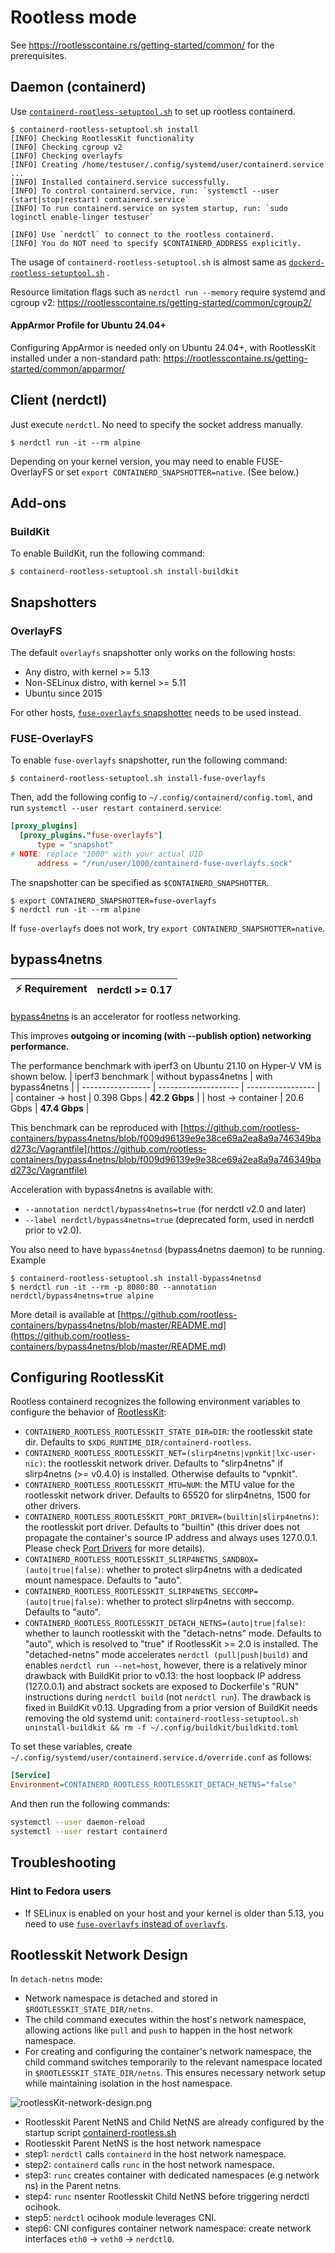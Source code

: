 # Rootless mode

See https://rootlesscontaine.rs/getting-started/common/ for the prerequisites.

## Daemon (containerd)

Use [`containerd-rootless-setuptool.sh`](../extras/rootless) to set up rootless containerd.

```console
$ containerd-rootless-setuptool.sh install
[INFO] Checking RootlessKit functionality
[INFO] Checking cgroup v2
[INFO] Checking overlayfs
[INFO] Creating /home/testuser/.config/systemd/user/containerd.service
...
[INFO] Installed containerd.service successfully.
[INFO] To control containerd.service, run: `systemctl --user (start|stop|restart) containerd.service`
[INFO] To run containerd.service on system startup, run: `sudo loginctl enable-linger testuser`

[INFO] Use `nerdctl` to connect to the rootless containerd.
[INFO] You do NOT need to specify $CONTAINERD_ADDRESS explicitly.
```

The usage of `containerd-rootless-setuptool.sh` is almost same as [`dockerd-rootless-setuptool.sh`](https://rootlesscontaine.rs/getting-started/docker/) .

Resource limitation flags such as `nerdctl run --memory` require systemd and cgroup v2: https://rootlesscontaine.rs/getting-started/common/cgroup2/

#### AppArmor Profile for Ubuntu 24.04+

Configuring AppArmor is needed only on Ubuntu 24.04+, with RootlessKit installed under a non-standard path: https://rootlesscontaine.rs/getting-started/common/apparmor/

## Client (nerdctl)

Just execute `nerdctl`. No need to specify the socket address manually.

```console
$ nerdctl run -it --rm alpine
```

Depending on your kernel version, you may need to enable FUSE-OverlayFS or set `export CONTAINERD_SNAPSHOTTER=native`.
(See below.)

## Add-ons
### BuildKit
To enable BuildKit, run the following command:

```console
$ containerd-rootless-setuptool.sh install-buildkit
```

## Snapshotters

### OverlayFS

The default `overlayfs` snapshotter only works on the following hosts:
- Any distro, with kernel >= 5.13
- Non-SELinux distro, with kernel >= 5.11
- Ubuntu since 2015

For other hosts, [`fuse-overlayfs` snapshotter](https://github.com/containerd/fuse-overlayfs-snapshotter) needs to be used instead.

### FUSE-OverlayFS

To enable `fuse-overlayfs` snapshotter, run the following command:
```console
$ containerd-rootless-setuptool.sh install-fuse-overlayfs
```

Then, add the following config to `~/.config/containerd/config.toml`, and run `systemctl --user restart containerd.service`:
```toml
[proxy_plugins]
  [proxy_plugins."fuse-overlayfs"]
      type = "snapshot"
# NOTE: replace "1000" with your actual UID
      address = "/run/user/1000/containerd-fuse-overlayfs.sock"
```

The snapshotter can be specified as `$CONTAINERD_SNAPSHOTTER`.
```console
$ export CONTAINERD_SNAPSHOTTER=fuse-overlayfs
$ nerdctl run -it --rm alpine
```

If `fuse-overlayfs` does not work, try `export CONTAINERD_SNAPSHOTTER=native`.

## bypass4netns
| :zap: Requirement | nerdctl >= 0.17 |
|-------------------|-----------------|


[bypass4netns](https://github.com/rootless-containers/bypass4netns) is an accelerator for rootless networking.

This improves **outgoing or incoming (with --publish option) networking performance.**

The performance benchmark with iperf3 on Ubuntu 21.10 on Hyper-V VM is shown below.
| iperf3 benchmark  | without bypass4netns | with bypass4netns |
| ----------------- | -------------------- | ----------------- |
| container -> host | 0.398 Gbps           | **42.2 Gbps**         |
| host -> container | 20.6 Gbps             | **47.4 Gbps**         |

This benchmark can be reproduced with [https://github.com/rootless-containers/bypass4netns/blob/f009d96139e9e38ce69a2ea8a9a746349bad273c/Vagrantfile](https://github.com/rootless-containers/bypass4netns/blob/f009d96139e9e38ce69a2ea8a9a746349bad273c/Vagrantfile)

Acceleration with bypass4netns is available with:
- `--annotation nerdctl/bypass4netns=true` (for nerdctl v2.0 and later)
- `--label nerdctl/bypass4netns=true` (deprecated form, used in nerdctl prior to v2.0).

You also need to have `bypass4netnsd` (bypass4netns daemon) to be running.
Example
```console
$ containerd-rootless-setuptool.sh install-bypass4netnsd
$ nerdctl run -it --rm -p 8080:80 --annotation nerdctl/bypass4netns=true alpine
```

More detail is available at [https://github.com/rootless-containers/bypass4netns/blob/master/README.md](https://github.com/rootless-containers/bypass4netns/blob/master/README.md)

## Configuring RootlessKit

Rootless containerd recognizes the following environment variables to configure the behavior of [RootlessKit](https://github.com/rootless-containers/rootlesskit):

* `CONTAINERD_ROOTLESS_ROOTLESSKIT_STATE_DIR=DIR`: the rootlesskit state dir. Defaults to `$XDG_RUNTIME_DIR/containerd-rootless`.
* `CONTAINERD_ROOTLESS_ROOTLESSKIT_NET=(slirp4netns|vpnkit|lxc-user-nic)`: the rootlesskit network driver. Defaults to "slirp4netns" if slirp4netns (>= v0.4.0) is installed. Otherwise defaults to "vpnkit".
* `CONTAINERD_ROOTLESS_ROOTLESSKIT_MTU=NUM`: the MTU value for the rootlesskit network driver. Defaults to 65520 for slirp4netns, 1500 for other drivers.
* `CONTAINERD_ROOTLESS_ROOTLESSKIT_PORT_DRIVER=(builtin|slirp4netns)`: the rootlesskit port driver. Defaults to "builtin" (this driver does not propagate the container's source IP address and always uses 127.0.0.1. Please check [Port Drivers](https://github.com/rootless-containers/rootlesskit/blob/master/docs/port.md#port-drivers) for more details).
* `CONTAINERD_ROOTLESS_ROOTLESSKIT_SLIRP4NETNS_SANDBOX=(auto|true|false)`: whether to protect slirp4netns with a dedicated mount namespace. Defaults to "auto".
* `CONTAINERD_ROOTLESS_ROOTLESSKIT_SLIRP4NETNS_SECCOMP=(auto|true|false)`: whether to protect slirp4netns with seccomp. Defaults to "auto".
* `CONTAINERD_ROOTLESS_ROOTLESSKIT_DETACH_NETNS=(auto|true|false)`: whether to launch rootlesskit with the "detach-netns" mode.
  Defaults to "auto", which is resolved to "true" if RootlessKit >= 2.0 is installed.
  The "detached-netns" mode accelerates `nerdctl (pull|push|build)` and enables `nerdctl run --net=host`,
  however, there is a relatively minor drawback with BuildKit prior to v0.13:
  the host loopback IP address (127.0.0.1) and abstract sockets are exposed to Dockerfile's "RUN" instructions during `nerdctl build` (not `nerdctl run`).
  The drawback is fixed in BuildKit v0.13. Upgrading from a prior version of BuildKit needs removing the old systemd unit:
  `containerd-rootless-setuptool.sh uninstall-buildkit && rm -f ~/.config/buildkit/buildkitd.toml`

To set these variables, create `~/.config/systemd/user/containerd.service.d/override.conf` as follows:
```ini
[Service]
Environment=CONTAINERD_ROOTLESS_ROOTLESSKIT_DETACH_NETNS="false"
```

And then run the following commands:
```bash
systemctl --user daemon-reload
systemctl --user restart containerd
```

## Troubleshooting

### Hint to Fedora users
- If SELinux is enabled on your host and your kernel is older than 5.13, you need to use [`fuse-overlayfs` instead of `overlayfs`](#fuse-overlayfs).

## Rootlesskit Network Design

In `detach-netns` mode:

- Network namespace is detached and stored in `$ROOTLESSKIT_STATE_DIR/netns`.
- The child command executes within the host's network namespace, allowing actions like `pull` and `push` to happen in the host network namespace.
- For creating and configuring the container's network namespace, the child command switches temporarily to the relevant namespace located in `$ROOTLESSKIT_STATE_DIR/netns`. This ensures necessary network setup while maintaining isolation in the host namespace.

![rootlessKit-network-design.png](images/rootlessKit-network-design.png)

- Rootlesskit Parent NetNS and Child NetNS are already configured by the startup script [containerd-rootless.sh](https://github.com/containerd/nerdctl/blob/main/extras/rootless/containerd-rootless.sh)
- Rootlesskit Parent NetNS is the host network namespace
- step1: `nerdctl` calls `containerd` in the host network namespace.
- step2: `containerd` calls `runc` in the host network namespace.
- step3: `runc` creates container with dedicated namespaces (e.g network ns) in the Parent netns.
- step4: `runc` nsenter Rootlesskit Child NetNS before triggering nerdctl ocihook.
- step5: `nerdctl` ocihook module leverages CNI.
- step6: CNI configures container network namespace: create network interfaces `eth0` -> `veth0` -> `nerdctl0`.
